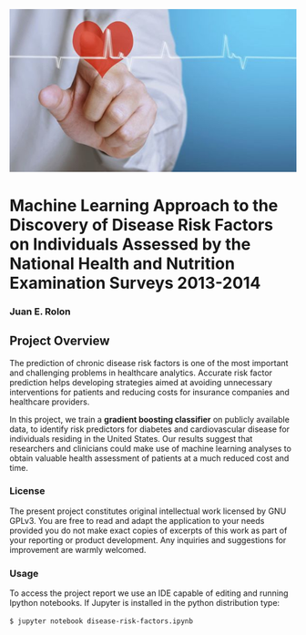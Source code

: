 
<img src="disease_risk.jpeg"
     alt="FeaturesTable"
     style="float: center; margin-center: 10px; width: 650px;" />

# Machine Learning Approach to the Discovery of Disease Risk Factors on Individuals Assessed by the National Health and Nutrition Examination Surveys 2013-2014

### Juan E. Rolon

## Project Overview

The prediction of chronic disease risk factors is one of the most important and challenging problems in healthcare analytics. Accurate risk factor prediction helps developing strategies aimed at avoiding unnecessary interventions for patients and reducing costs for insurance companies and healthcare providers.

In this project, we train a **gradient boosting classifier** on publicly available data, to identify risk predictors for diabetes and cardiovascular disease for individuals residing in the United States. Our results suggest that researchers and clinicians could make use of machine learning analyses to obtain valuable health assessment of patients at a much reduced cost and time.

### License

The present project constitutes original intellectual work licensed by GNU GPLv3. You are free to read and adapt the application to your needs provided you do not make exact copies of excerpts of this work as part of your reporting or product development. Any inquiries and suggestions for improvement are warmly welcomed.

### Usage

To access the project report we use an IDE capable of editing and running Ipython notebooks. If Jupyter is installed in the python distribution type:   

`$ jupyter notebook disease-risk-factors.ipynb`


```python

```
